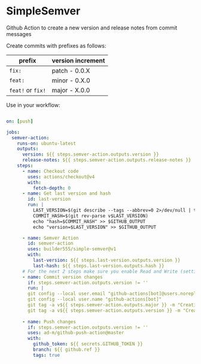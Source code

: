 # SimpleSemver
Github Action to create a new version and release notes from commit messages

Create commits with prefixes as follows:

| prefix            | version increment    |
|------------------|----------------------|
| `fix:`            | patch - 0.0.X        | 
| `feat:`          | minor - 0.X.0        | 
| `feat!` or `fix!` | major - X.0.0        | 

Use in your workflow:

```yaml

on: [push]

jobs:
  semver-action:
    runs-on: ubuntu-latest
    outputs:
      version: ${{ steps.semver-action.outputs.version }}
      release-notes: ${{ steps.semver-action.outputs.release-notes }}
    steps:
      - name: Checkout code
        uses: actions/checkout@v4
        with:
          fetch-depth: 0
      - name: Get last version and hash
        id: last-version
        run: |
          LAST_VERSION=$(git describe --tags --abbrev=0 2>/dev/null | tr -d -c 0-9.)
          COMMIT_HASH=$(git rev-parse v$LAST_VERSION)
          echo "hash=$COMMIT_HASH" >> $GITHUB_OUTPUT
          echo "version=$LAST_VERSION" >> $GITHUB_OUTPUT

      - name: Semver Action
        id: semver-action
        uses: builder555/simple-semver@v1
        with:
          last-version: ${{ steps.last-version.outputs.version }}
          last-hash: ${{ steps.last-version.outputs.hash }}
      # For the next 2 steps make sure you enable Read and Write (settings > actions > general > Workflow permissions)
      - name: Commit version changes
        if: steps.semver-action.outputs.version != ''
        run: |
        git config --local user.email "github-actions[bot]@users.noreply.github.com"
        git config --local user.name "github-actions[bot]"
        git tag -a v${{ steps.semver-action.outputs.major }} -m "Creating release v${{ steps.semver-action.outputs.major }}" 2>/dev/null || true
        git tag -a v${{ steps.semver-action.outputs.version }} -m "Creating release v${{ steps.semver-action.outputs.version }}"
      
      - name: Push changes
        if: steps.semver-action.outputs.version != ''
        uses: ad-m/github-push-action@master
        with:
          github_token: ${{ secrets.GITHUB_TOKEN }}
          branch: ${{ github.ref }}
          tags: true
```
